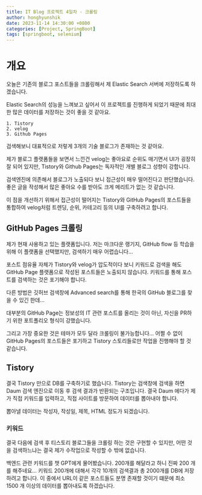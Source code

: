 ```yaml
---
title: IT Blog 프로젝트 4일차 - 크롤링
author: honghyunshik
date: 2023-11-14 14:30:00 +0800
categories: [Project, SpringBoot]
tags: [springboot, selenium]
---
```


# 개요

오늘은 기존의 블로그 포스트들을 크롤링해서 제 Elastic Search 서버에 저장하도록 하겠습니다.

Elastic Search의 성능을 느껴보고 싶어서 이 프로젝트를 진행하게 되었기 때문에 최대한 많은 데이터를
저장하는 것이 좋을 것 같아요. 

    1. Tistory
    2. velog
    3. Github Pages

검색해보니 대표적으로 저렇게 3개의 기술 블로그가 존재하는 것 같아요.

제가 블로그 플랫폼들을 보면서 느낀건 velog는 좋아요로 순위도 매기면서 UI가 굉장히
잘 되어 있지만, Tistory와 Github Pages는 독자적인 개별 블로그 성향이 강합니다.

검색엔진에 의존해서 블로그가 노출되다 보니 접근성이 매우 떨어진다고 판단했습니다. 좋은 글을
작성해서 많은 좋아요 수를 받아도 크게 메리트가 없는 것 같습니다. 

이 점을 개선하기 위해서 접근성이 떨어지는 Tistory와 GitHub Pages의 포스트들을 
통합하여 velog처럼 트렌딩, 순위, 카테고리 등의 UI를 구축하려고 합니다.

## GitHub Pages 크롤링

제가 현재 사용하고 있는 플랫폼입니다. 저는 마크다운 랭기지, GitHub flow 등 학습을 위해
이 플랫폼을 선택했지만, 검색하기 매우 어렵습니다... 

포스트 점유율 자체가 Tistory와 velog가 압도적이다 보니 키워드로 검색을 해도
GitHub Page 플랫폼으로 작성된 포스트들은 노출되지 않습니다. 키워드를 통해 포스트를
검색하는 것은 포기해야 합니다.

다른 방법은 깃허브 검색창에 Advanced search를 통해 한국의 GitHub 블로그를 찾을 수 있긴 한데...

대부분의 GitHub Page는 정보성의 IT 관련 포스트를 올리는 것이 아닌, 자신을 PR하기 위한
포트폴리오 형식이 강했습니다. 

그리고 가장 중요한 것은 테마가 모두 달라 크롤링이 불가능합니다... 어쩔 수 없이 GitHub Pages의
포스트들은 포기하고 Tistory 스토리들로만 작업을 진행해야 할 것 같습니다.

## Tistory

결국 Tistory 만으로 DB를 구축하기로 했습니다. Tistory는 검색창에 검색을 하면 Daum
검색 엔진으로 이동 후 검색 결과가 반환되는 구조입니다. 결국 Daum 에다가 제가 직접
키워드를 입력하고, 직접 사이트를 방문하여 데이터를 뽑아내야 합니다.

뽑아낼 데이터는  작성자, 작성일, 제목, HTML 정도가 되겠습니다.

### 키워드

결국 다음에 검색 후 티스토리 블로그들을 크롤링 하는 것은 구현할 수 있지만, 어떤 것을 검색하느냐는
결국 제가 수작업으로 작성할 수 밖에 없습니다.

백엔드 관련 키워드를 챗 GPT에게 물어봤습니다. 200개를 해달라고 하니 진짜 200 개를 해주네요...
키워드 200개에 대해서 각각 10개의 검색결과 총 2000개를 DB에 저장하려고 합니다. 이 중에서 URL이 같은
포스트들도 분명 존재할 것이기 떄문에 최소 1500 개 이상의 데이터를 뽑아내도록 하겠습니다.









